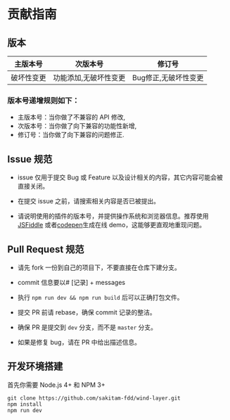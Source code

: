 # 贡献指南

## 版本

| 主版本号      | 次版本号                   |  修订号              |
| ------------- | -------------------------- | -------------------- |
| 破坏性变更    | 功能添加,无破坏性变更      | Bug修正,无破坏性变更 |

### 版本号递增规则如下：

- 主版本号：当你做了不兼容的 API 修改,
- 次版本号：当你做了向下兼容的功能性新增,
- 修订号：当你做了向下兼容的问题修正.

## Issue 规范

- issue 仅用于提交 Bug 或 Feature 以及设计相关的内容，其它内容可能会被直接关闭。

- 在提交 issue 之前，请搜索相关内容是否已被提出。

- 请说明使用的插件的版本号，并提供操作系统和浏览器信息。推荐使用 [JSFiddle](https://jsfiddle.net/) 或者[codepen](https://codepen.io/)生成在线 demo，这能够更直观地重现问题。

## Pull Request 规范
- 请先 fork 一份到自己的项目下，不要直接在仓库下建分支。

- commit 信息要以# [记录] + messages


- 执行 `npm run dev && npm run build` 后可以正确打包文件。

- 提交 PR 前请 rebase，确保 commit 记录的整洁。

- 确保 PR 是提交到 `dev` 分支，而不是 `master` 分支。

- 如果是修复 bug，请在 PR 中给出描述信息。


## 开发环境搭建

首先你需要 Node.js 4+ 和 NPM 3+
```shell
git clone https://github.com/sakitam-fdd/wind-layer.git
npm install
npm run dev
```
